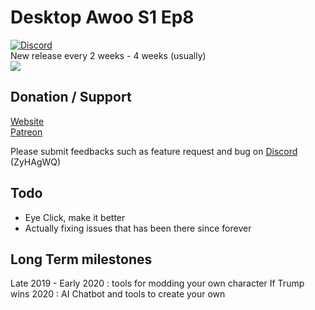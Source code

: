 # Desktop Awoo S1 Ep8  
[![Discord](https://discordapp.com/api/guilds/558092702340874240/widget.png)](https://discord.gg/ZyHAgWQ)  
New release every 2 weeks - 4 weeks (usually)    
![](https://media.giphy.com/media/jto5INm5fc7Ixps4rd/200w_d.gif)  

## Donation / Support
[Website](http://phantomowl404.github.io/Desktop-Awoo/)  
[Patreon](https://www.patreon.com/user?u=18345186)  

Please submit feedbacks such as feature request and bug on [Discord](https://discord.gg/ZyHAgWQ) (ZyHAgWQ)

## Todo
- Eye Click, make it better
- Actually fixing issues that has been there since forever

## Long Term milestones
Late 2019 - Early 2020 : tools for modding your own character
If Trump wins 2020 : AI Chatbot and tools to create your own
